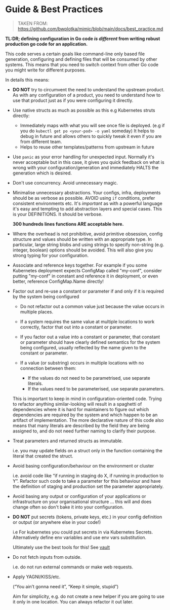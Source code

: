 # Guide & Best Practices

> TAKEN FROM: https://github.com/bwplotka/mimic/blob/main/docs/best_practice.md

**TL:DR; defining configuration in Go code *is different* from writing robust production go code for an application.**

This code serves a certain goals like command-line only based file generation, configuring and defining files that will be
consumed by other systems. This means that you need to switch context from other Go code you might write for different purposes.

In details this means:

* **DO NOT** try to circumvent the need to understand the upstream product. As with any configuration of a
  product, you need to understand how to use that product just as if you were
  configuring it directly.

* Use native structs as much as possible as this e.g Kubernetes struts directly:
    * Immediately maps with what you will see once file is deployed. (e.g if you do `kubectl get po <your-pod> -o yaml` someday)
      It helps to debug in future and allows others to quickly tweak it even if you are from different team.
    * Helps to reuse other templates/patterns from upstream in future

* Use `panic` as your error handling for unexpected input. Normally it's never acceptable but in this case, it gives you quick feedback on what
  is wrong with your configuration/generation and immediately HALTS the generation which is desired.

* Don't use concurrency. Avoid unnecessary magic.

* Minimalise unnecessary abstractions. Your configs, infra, deployments should be as verbose as possible. AVOID using `if`
  conditions, prefer consistent environments etc. It's *important* as with a powerful language it's easy and tempting to
  add abstraction layers and special cases. This is your DEFINITIONS. It should be verbose.

  **300 hundreds lines functions ARE acceptable here.**

* Where the overhead is not prohibitive, avoid primitive obsession, config structure and values should be written with an
  appropriate type. In particular, large string blobs and using strings to specify non-string (e.g. integer, boolean)
  options should be avoided. This will also give you strong typing for your configuration.

* Associate and reference keys together. For example if you some Kubernetes deployment expects ConfigMap called "my-conf",
  consider putting "my-conf" in constant and reference it in deployment, or even better, reference ConfigMap.Name directly!

* Factor out and re-use a constant or parameter if and only if it is required by the system being configured

    * Do not refactor out a common value just because the value occurs in multiple places.
    * If a system requires the same value at multiple locations to work correctly, factor that out into
      a constant or parameter.
    * If you factor out a value into a constant or parameter, that constant or parameter should have
      clearly defined semantics for the system being configured, usually reflected by the name given to
      the constant or parameter.
    * If a value (or substring) occurs in multiple locations with no connection between them:

        * If the values do not need to be parametrised, use separate literals.
        * If the values need to be parameterised, use separate parameters.

  This is important to keep in mind in configuration-oriented code. Trying to refactor anything
  similar-looking will result in a spaghetti of dependencies where it is hard for maintainers to
  figure out which dependencies are required by the system and which happen to be an artifact of
  implementation. The more declarative nature of this code also means that many literals are described
  by the field they are being assigned to, and do not need further naming to clarify their purpose.

* Treat parameters and returned structs as immutable.

  i.e. you may update fields on a struct only in the function containing the literal that created the
  struct.

* Avoid basing configuration/behaviour on the environment or cluster

  i.e. avoid code like “if running in staging do X, if running in production to Y”. Refactor such code
  to take a parameter for this behaviour and have the definition of staging and production set the
  parameter appropriately.

* Avoid basing any output or configuration of your applications or infrastructure on your organisational structure ... this will
  and does change often so don't bake it into your configuration.

* **DO NOT** put secrets (tokens, private keys, etc.) in your config definition or output (or anywhere else in your code!)

  i.e For kubernetes you could put secrets in via Kubernetes Secrets. Alternatively define env variables and
  use env vars substitution.

  Ultimately use the best tools for this! See [vault](https://www.vaultproject.io/)

* Do not fetch inputs from outside.

  i.e. do not run external commands or make web requests.

* Apply YAGNI/KISS/etc.

  (“You ain’t gonna need it”, “Keep it simple, stupid”)

  Aim for simplicity, e.g. do not create a new helper if you are going to use it only in one location.
  You can always refactor it out later.